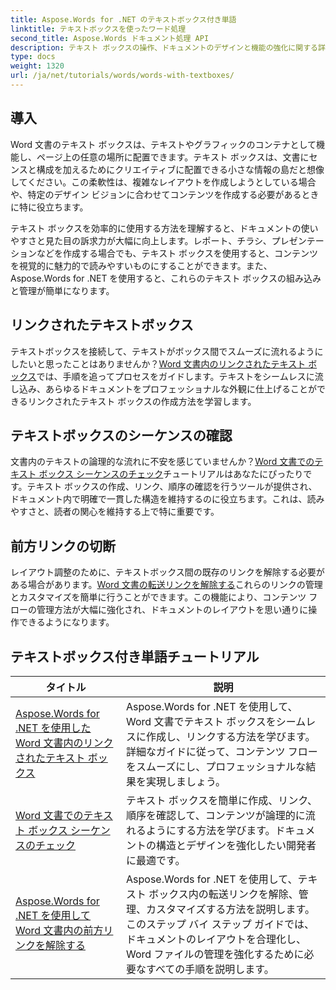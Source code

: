 ```yaml
---
title: Aspose.Words for .NET のテキストボックス付き単語
linktitle: テキストボックスを使ったワード処理
second_title: Aspose.Words ドキュメント処理 API
description: テキスト ボックスの操作、ドキュメントのデザインと機能の強化に関する詳細なチュートリアルで、Aspose.Words for .NET のパワーを解き放ちましょう。
type: docs
weight: 1320
url: /ja/net/tutorials/words/words-with-textboxes/
---
```

## 導入

Word 文書のテキスト ボックスは、テキストやグラフィックのコンテナとして機能し、ページ上の任意の場所に配置できます。テキスト ボックスは、文書にセンスと構成を加えるためにクリエイティブに配置できる小さな情報の島だと想像してください。この柔軟性は、複雑なレイアウトを作成しようとしている場合や、特定のデザイン ビジョンに合わせてコンテンツを作成する必要があるときに特に役立ちます。

テキスト ボックスを効率的に使用する方法を理解すると、ドキュメントの使いやすさと見た目の訴求力が大幅に向上します。レポート、チラシ、プレゼンテーションなどを作成する場合でも、テキスト ボックスを使用すると、コンテンツを視覚的に魅力的で読みやすいものにすることができます。また、Aspose.Words for .NET を使用すると、これらのテキスト ボックスの組み込みと管理が簡単になります。

## リンクされたテキストボックス

テキストボックスを接続して、テキストがボックス間でスムーズに流れるようにしたいと思ったことはありませんか？[Word 文書内のリンクされたテキスト ボックス](./linked-text-boxes/)では、手順を追ってプロセスをガイドします。テキストをシームレスに流し込み、あらゆるドキュメントをプロフェッショナルな外観に仕上げることができるリンクされたテキスト ボックスの作成方法を学習します。

## テキストボックスのシーケンスの確認

文書内のテキストの論理的な流れに不安を感じていませんか？[Word 文書でのテキスト ボックス シーケンスのチェック](./textbox-sequences-check/)チュートリアルはあなたにぴったりです。テキスト ボックスの作成、リンク、順序の確認を行うツールが提供され、ドキュメント内で明確で一貫した構造を維持するのに役立ちます。これは、読みやすさと、読者の関心を維持する上で特に重要です。

## 前方リンクの切断

レイアウト調整のために、テキストボックス間の既存のリンクを解除する必要がある場合があります。[Word 文書の転送リンクを解除する](./break-forward-link/)これらのリンクの管理とカスタマイズを簡単に行うことができます。この機能により、コンテンツ フローの管理方法が大幅に強化され、ドキュメントのレイアウトを思い通りに操作できるようになります。

## テキストボックス付き単語チュートリアル
| タイトル | 説明 |
| --- | --- |
| [Aspose.Words for .NET を使用した Word 文書内のリンクされたテキスト ボックス](./linked-text-boxes/) | Aspose.Words for .NET を使用して、Word 文書でテキスト ボックスをシームレスに作成し、リンクする方法を学びます。詳細なガイドに従って、コンテンツ フローをスムーズにし、プロフェッショナルな結果を実現しましょう。 |
| [Word 文書でのテキスト ボックス シーケンスのチェック](./textbox-sequences-check/) | テキスト ボックスを簡単に作成、リンク、順序を確認して、コンテンツが論理的に流れるようにする方法を学びます。ドキュメントの構造とデザインを強化したい開発者に最適です。 |
| [Aspose.Words for .NET を使用して Word 文書内の前方リンクを解除する](./break-forward-link/) | Aspose.Words for .NET を使用して、テキスト ボックス内の転送リンクを解除、管理、カスタマイズする方法を説明します。このステップ バイ ステップ ガイドでは、ドキュメントのレイアウトを合理化し、Word ファイルの管理を強化するために必要なすべての手順を説明します。 |